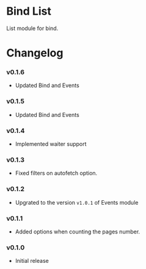 Bind List
=========

List module for bind.

# Changelog

### v0.1.6
 - Updated Bind and Events

### v0.1.5
 - Updated Bind and Events

### v0.1.4
 - Implemented waiter support

### v0.1.3

 - Fixed filters on autofetch option.

### v0.1.2

 - Upgrated to the version `v1.0.1` of Events module

### v0.1.1

 - Added options when counting the pages number.

### v0.1.0

 - Initial release
